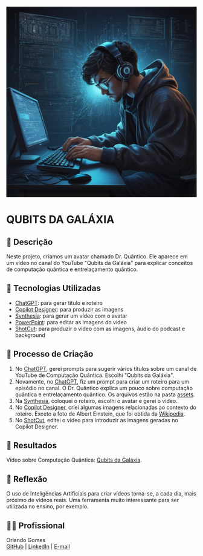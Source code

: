 ![Imagem](https://github.com/orlandoabreugomes/Qubits-da-Galaxia/blob/main/assets/Default_A_programmer_using_a_quantic_computer_3.jpg)

# QUBITS DA GALÁXIA

## 📒 Descrição
Neste projeto, criamos um avatar chamado Dr. Quântico. Ele aparece em um vídeo no canal do YouTube "Qubits da Galáxia" para explicar conceitos de computação quântica e entrelaçamento quântico.

## 🤖 Tecnologias Utilizadas

* [ChatGPT](https://chatgpt.com/): para gerar título e roteiro
* [Copilot Designer](https://www.bing.com/chat?q=Microsoft+Copilot&FORM=hpcodx): para produzir as imagens
* [Synthesia](https://www.synthesia.io/): para gerar um vídeo com o avatar
* [PowerPoint](https://www.microsoft.com/pt-br/microsoft-365/powerpoint): para editar as imagens do vídeo
* [ShotCut](https://shotcut.org/): para produzir o vídeo com as imagens, áudio do podcast e background

## 🧐 Processo de Criação
1. No [ChatGPT](https://chatgpt.com/), gerei prompts para sugerir vários títulos sobre um canal de YouTube de Computação Quântica. Escolhi "Qubits da Galáxia".
2. Novamente, no [ChatGPT](https://chatgpt.com/), fiz um prompt para criar um roteiro para um episódio no canal. O Dr. Quântico explica um pouco sobre computação quântica e entrelaçamento quântico. Os arquivos estão na pasta [assets](https://github.com/orlandoabreugomes/Qubits-da-Galaxia/tree/main/assets).
3. Na [Synthesia](https://www.synthesia.io/), coloquei o roteiro, escolhi o avatar e gerei o vídeo.
4. No [Copilot Designer](https://www.bing.com/chat?q=Microsoft+Copilot&FORM=hpcodx), criei algumas imagens relacionadas ao contexto do roteiro. Exceto a foto de Albert Einstein, que foi obtida da [Wikipedia](https://pt.wikipedia.org/wiki/Wikip%C3%A9dia:P%C3%A1gina_principal).
5. No [ShotCut](https://shotcut.org/), editei o vídeo para introduzir as imagens geradas no Copilot Designer.

## 🚀 Resultados
Vídeo sobre Computação Quântica: [Qubits da Galáxia](https://youtu.be/_r2ZCEoksAE).

## 💭 Reflexão
O uso de Inteligências Artificiais para criar vídeos torna-se, a cada dia, mais próximo de vídeos reais. Uma ferramenta muito interessante para ser utilizada no ensino, por exemplo.

## 🙍🏽 Profissional
Orlando Gomes  
[GitHub](https://github.com/orlandoabreugomes) | [LinkedIn](https://www.linkedin.com/in/orlandoabreugomes/) | [E-mail](mailto:gomes.oa@gmail.com)

